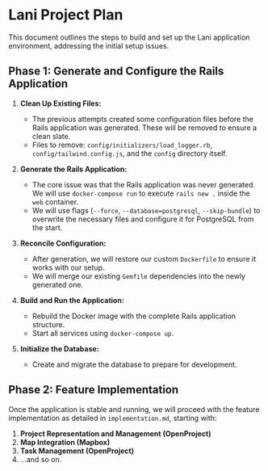 # Lani Project Plan

This document outlines the steps to build and set up the Lani application environment, addressing the initial setup issues.

## Phase 1: Generate and Configure the Rails Application

1. **Clean Up Existing Files:**
    * The previous attempts created some configuration files before the Rails application was generated. These will be removed to ensure a clean slate.
    * Files to remove: `config/initializers/load_logger.rb`, `config/tailwind.config.js`, and the `config` directory itself.

2. **Generate the Rails Application:**
    * The core issue was that the Rails application was never generated. We will use `docker-compose run` to execute `rails new .` inside the `web` container.
    * We will use flags (`--force`, `--database=postgresql`, `--skip-bundle`) to overwrite the necessary files and configure it for PostgreSQL from the start.

3. **Reconcile Configuration:**
    * After generation, we will restore our custom `Dockerfile` to ensure it works with our setup.
    * We will merge our existing `Gemfile` dependencies into the newly generated one.

4. **Build and Run the Application:**
    * Rebuild the Docker image with the complete Rails application structure.
    * Start all services using `docker-compose up`.

5. **Initialize the Database:**
    * Create and migrate the database to prepare for development.

## Phase 2: Feature Implementation

Once the application is stable and running, we will proceed with the feature implementation as detailed in `implementation.md`, starting with:

1. **Project Representation and Management (OpenProject)**
2. **Map Integration (Mapbox)**
3. **Task Management (OpenProject)**
4. ...and so on.
